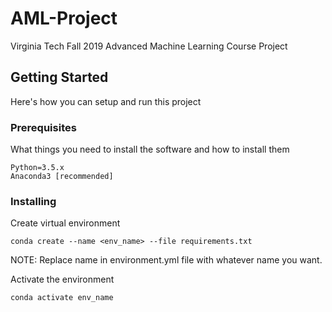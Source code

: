 # AML-Project
Virginia Tech Fall 2019 Advanced Machine Learning Course Project

## Getting Started

Here's how you can setup and run this project

### Prerequisites

What things you need to install the software and how to install them

```
Python=3.5.x
Anaconda3 [recommended]
```

### Installing

Create virtual environment

```
conda create --name <env_name> --file requirements.txt
```
NOTE: Replace name in environment.yml file with whatever name you want.

Activate the environment

```
conda activate env_name
```

